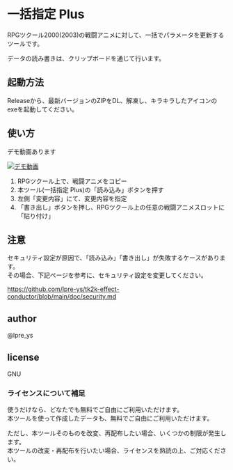 # 一括指定 Plus

RPGツクール2000(2003)の戦闘アニメに対して、一括でパラメータを更新するツールです。

データの読み書きは、クリップボードを通じて行います。

## 起動方法

Releaseから、最新バージョンのZIPをDL、解凍し、キラキラしたアイコンのexeを起動してください。

## 使い方

デモ動画あります

[![デモ動画](http://img.youtube.com/vi/HEn3zQwws_M/0.jpg)](https://www.youtube.com/watch?v=HEn3zQwws_M)

1. RPGツクール上で、戦闘アニメをコピー
2. 本ツール(一括指定 Plus)の「読み込み」ボタンを押す
3. 左側「変更内容」にて、変更内容を指定
4. 「書き出し」ボタンを押し、RPGツクール上の任意の戦闘アニメスロットに「貼り付け」

## 注意

セキュリティ設定が原因で、「読み込み」「書き出し」が失敗するケースがあります。  
その場合、下記ページを参考に、セキュリティ設定を変更してください。  

https://github.com/lpre-ys/tk2k-effect-conductor/blob/main/doc/security.md

## author
@lpre_ys

## license
GNU

### ライセンスについて補足
使うだけなら、どなたでも無料でご自由にご利用いただけます。  
本ツールを使って作成したデータも、無料でご自由にご利用いただけます。

ただし、本ツールそのものを改変、再配布したい場合、いくつかの制限が発生します。  
本ツールの改変・再配布を行いたい場合、ライセンスを熟読の上、ご対応ください。